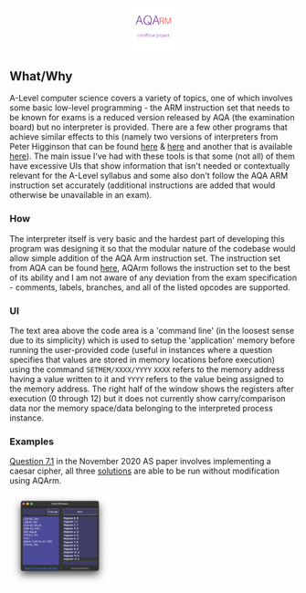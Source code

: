 <center><img src="AQArm.png" style="width: 15%;"/></center>

## What/Why
A-Level computer science covers a variety of topics, one of which involves some basic low-level programming - the ARM instruction set that needs to be known for exams is a reduced version released by AQA (the examination board) but no interpreter is provided.
There are a few other programs that achieve similar effects to this (namely two versions of interpreters from Peter Higginson that can be found [here](https://www.peterhigginson.co.uk/AQA/) & [here](https://www.peterhigginson.co.uk/ARMlite/) and another that is available [here](https://github.com/OliCallaghan/AQA-Assembler)). The main issue I've had with these tools is that some (not all) of them have excessive UIs that show information that isn't needed or contextually relevant for the A-Level syllabus and some also don't follow the AQA ARM instruction set accurately (additional instructions are added that would otherwise be unavailable in an exam).

### How
The interpreter itself is very basic and the hardest part of developing this program was designing it so that the modular nature of the codebase would allow simple addition of the AQA Arm instruction set.
The instruction set from AQA can be found [here](https://filestore.aqa.org.uk/resources/computing/AQA-75162-75172-ALI.PDF), AQArm follows the instruction set to the best of its ability and I am not aware of any deviation from the exam specification - comments, labels, branches, and all of the listed opcodes are supported.

### UI
The text area above the code area is a 'command line' (in the loosest sense due to its simplicity) which is used to setup the 'application' memory before running the user-provided code (useful in instances where a question specifies that values are stored in memory locations before execution) using the command ``SETMEM/XXXX/YYYY`` ``XXXX`` refers to the memory address having a value written to it and ``YYYY`` refers to the value being assigned to the memory address.
The right half of the window shows the registers after execution (0 through 12) but it does not currently show carry/comparison data nor the memory space/data belonging to the interpreted process instance.

### Examples
[Question 7.1](https://filestore.aqa.org.uk/sample-papers-and-mark-schemes/2020/november/AQA-75162-QP-NOV20.PDF) in the November 2020 AS paper involves implementing a caesar cipher, all three [solutions](https://filestore.aqa.org.uk/sample-papers-and-mark-schemes/2020/november/AQA-75162-W-MS-NOV20.PDF) are able to be run without modification using AQArm.

<img src="./example-ss.png" style="width: 35%;"/>
